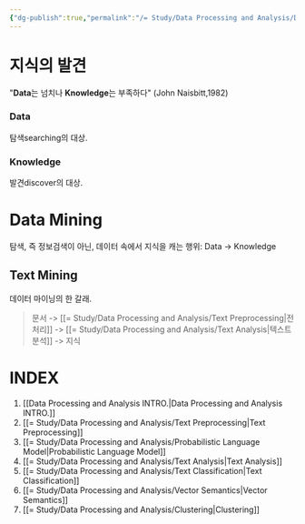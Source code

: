 ```yaml
---
{"dg-publish":true,"permalink":"/= Study/Data Processing and Analysis/Data Processing and Analysis INTRO_/","created":"2023-12-26T19:47:04.000+09:00","updated":"2025-01-14T15:33:44.000+09:00"}
---
```



# 지식의 발견
"**Data**는 넘치나 **Knowledge**는 부족하다" (John Naisbitt,1982)

### Data
탐색searching의 대상.
### Knowledge
발견discover의 대상.

# Data Mining
탐색, 즉 정보검색이 아닌, 데이터 속에서 지식을 캐는 행위: Data -> Knowledge

## Text Mining
데이터 마이닝의 한 갈래.

>문서 -> [[= Study/Data Processing and Analysis/Text Preprocessing\|전처리]] -> [[= Study/Data Processing and Analysis/Text Analysis\|텍스트 분석]] -> 지식


# INDEX
1. [[Data Processing and Analysis INTRO.\|Data Processing and Analysis INTRO.]]
2. [[= Study/Data Processing and Analysis/Text Preprocessing\|Text Preprocessing]]
3. [[= Study/Data Processing and Analysis/Probabilistic Language Model\|Probabilistic Language Model]]
4. [[= Study/Data Processing and Analysis/Text Analysis\|Text Analysis]]
5. [[= Study/Data Processing and Analysis/Text Classification\|Text Classification]]
6. [[= Study/Data Processing and Analysis/Vector Semantics\|Vector Semantics]]
7. [[= Study/Data Processing and Analysis/Clustering\|Clustering]]
